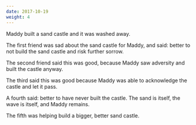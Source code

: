 ```yaml
---
date: 2017-10-19
weight: 4
---
```


Maddy built a sand castle and it was washed away.

The first friend was sad about the sand castle for Maddy, and said: better to not build the sand castle and risk further sorrow.

The second friend said this was good, because Maddy saw adversity and built the castle anyway.

The third said this was good because Maddy was able to acknowledge the castle and let it pass.

A fourth said: better to have never built the castle. The sand is itself, the wave is itself, and Maddy remains.

The fifth was helping build a bigger, better sand castle.

<!-- The first is naive and confuses the sand castle for the work.

The second mistakes the struggle against the wave as a struggle against a greater idea.

The third sees too much Maddy in the equation. She is not bettering herself though adversity, she is building sand castles.

The fourth sees a truth, but forgets that truth is not static

The fifth does the work. -->
